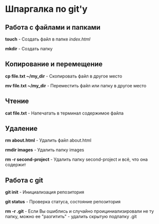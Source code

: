 # Шпаргалка по git'у

Работа с файлами и папками
------

**touch** - Создать файл в папке _index.html_

**mkdir** - Создать папку

Копирование и перемещение
------
**cp file.txt ~/my_dir** - Скопировать файл в другое место

**mv file.txt ~/my_dir** - Переместить файл или папку в другое место

Чтение
------
**cat file.txt** - Напечатать в терминал содержимое файла

Удаление
------

**rm about.html** - Удалить файл about.html

**rmdir images** - Удалить папку images

**rm -r second-project** - Удалить папку second-project и всё, что она содержит

Работа с git
------

**git init** - Инициализация репозитория

**git status** - Проверка статуса, состояние репозитория

**rm -r .git** - Если Вы ошиблись и случайно проициниализировали не ту папку, можно ее "разгитить" - удалить скрытую подпапку .git

